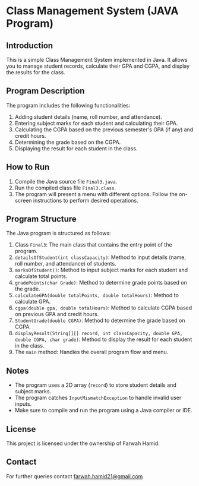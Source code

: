# Class Management System (JAVA Program)

## Introduction
This is a simple Class Management System implemented in Java. It allows you to manage student records, calculate their GPA and CGPA, and display the results for the class.

## Program Description
The program includes the following functionalities:

1. Adding student details (name, roll number, and attendance).
2. Entering subject marks for each student and calculating their GPA.
3. Calculating the CGPA based on the previous semester's GPA (if any) and credit hours.
4. Determining the grade based on the CGPA.
5. Displaying the result for each student in the class.

## How to Run
1. Compile the Java source file `Final3.java`.
2. Run the compiled class file `Final3.class`.
3. The program will present a menu with different options. Follow the on-screen instructions to perform desired operations.

## Program Structure
The Java program is structured as follows:

1. Class `Final3`: The main class that contains the entry point of the program.
2. `detailsOfStudent(int classCapacity)`: Method to input details (name, roll number, and attendance) of students.
3. `marksOfStudent()`: Method to input subject marks for each student and calculate total points.
4. `gradePoints(char Grade)`: Method to determine grade points based on the grade.
5. `calculateGPA(double totalPoints, double totalHours)`: Method to calculate GPA.
6. `cgpa(double gpa, double totalHours)`: Method to calculate CGPA based on previous GPA and credit hours.
7. `StudentGrade(double CGPA)`: Method to determine the grade based on CGPA.
8. `displayResult(String[][] record, int classCapacity, double GPA, double CGPA, char grade)`: Method to display the result for each student in the class.
9. The `main` method: Handles the overall program flow and menu.

## Notes
- The program uses a 2D array (`record`) to store student details and subject marks.
- The program catches `InputMismatchException` to handle invalid user inputs.
- Make sure to compile and run the program using a Java compiler or IDE.

## License

This project is licensed under the ownership of Farwah Hamid.

## Contact

For further queries contact farwah.hamid21@gmail.com
